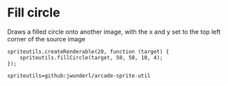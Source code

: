 # Fill circle

Draws a filled circle onto another image, with the x and y set to the top left corner of the source image

```blocks
spriteutils.createRenderable(20, function (target) {
    spriteutils.fillCircle(target, 50, 50, 10, 4);
});
```

```package
spriteutils=github:jwunderl/arcade-sprite-util
```